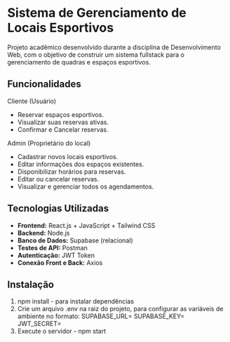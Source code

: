 # Sistema de Gerenciamento de Locais Esportivos
Projeto acadêmico desenvolvido durante a disciplina de Desenvolvimento Web, com o objetivo de construir um sistema fullstack para o gerenciamento de quadras e espaços esportivos.

## Funcionalidades
Cliente (Usuário)
- Reservar espaços esportivos.
- Visualizar suas reservas ativas.
- Confirmar e Cancelar reservas.

Admin (Proprietário do local)
- Cadastrar novos locais esportivos.
- Editar informações dos espaços existentes.
- Disponibilizar horários para reservas.
- Editar ou cancelar reservas.
- Visualizar e gerenciar todos os agendamentos.

## Tecnologias Utilizadas
- **Frontend:** React.js + JavaScript + Tailwind CSS  
- **Backend:** Node.js  
- **Banco de Dados:** Supabase (relacional)  
- **Testes de API:** Postman
- **Autenticação:** JWT Token
- **Conexão Front e Back:** Axios

## Instalação
1. npm install - para instalar dependências
2. Crie um arquivo .env na raiz do projeto, para configurar as variáveis de ambiente no formato:
    SUPABASE_URL=<sua-url-supabase>
    SUPABASE_KEY=<sua-chave-supabase>
    JWT_SECRET=<chave-jwt>
3. Execute o servidor - npm start
